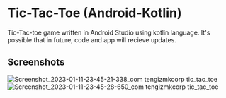 # Tic-Tac-Toe (Android-Kotlin)
Tic-Tac-toe game written in Android Studio using kotlin language.
It's possible that in future, code and app will recieve updates.

## Screenshots

![Screenshot_2023-01-11-23-45-21-338_com tengizmkcorp tic_tac_toe](https://user-images.githubusercontent.com/85778941/211939305-bea6212d-3bc7-403f-b132-ecc896aa06b9.jpg)
![Screenshot_2023-01-11-23-45-28-650_com tengizmkcorp tic_tac_toe](https://user-images.githubusercontent.com/85778941/211939326-f7c7c1c9-0e94-4077-9c52-7eb31271beb5.jpg)
